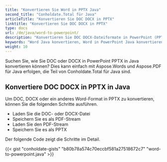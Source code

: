 ```yaml
---
title: "Konvertieren Sie Word in PPTX Java"
second_title: "Conholdate.Total für Java"
articleTitle: "Konvertieren Sie DOC DOCX in PPTX"
linktitle: "Konvertieren Sie DOC DOCX in PPTX"
type: docs
url: /de/java/word-to-powerpoint/
description: "Konvertieren Sie DOC DOCX-Dateiformate in PowerPoint (PPTX) in Java."
keywords: "Word Java konvertieren, Word in PowerPoint Java konvertieren, doc in pptx Java konvertieren, docx in Powerpoint Java konvertieren, Java doc docx konvertieren, doc in pptx Eclipse, docx in pptx Eclipse, Java-Konverter für doc, Java-Konverter für docx, Wort in pptx Java, docx-Seiten zu Folien"
weight: 10
---
```


Suchen Sie, wie Sie DOC oder DOCX in PowerPoint PPTX in Java konvertieren können? Dies kann einfach mit Aspose.Words und Aspose.PDF für Java erfolgen, die Teil von Conholdate.Total für Java sind.

## **Konvertiere DOC DOCX in PPTX in Java**
Um DOC, DOCX oder ein anderes Word-Format in PPTX zu konvertieren, können Sie die folgenden Schritte ausführen.

- Laden Sie die DOC- oder DOCX-Datei
- Speichern Sie es als PDF-Stream
- Laden Sie den PDF-Stream
- Speichern Sie es als PPTX

Der folgende Code zeigt die Schritte im Detail.

{{< gist "conholdate-gists" "b80b78a574c70eccbf581a27518672c7" "word-to-powerpoint.java" >}}

